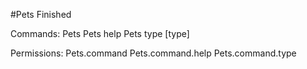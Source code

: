 #Pets
Finished


Commands:
Pets
Pets help
Pets type [type]

Permissions:
Pets.command
Pets.command.help
Pets.command.type
